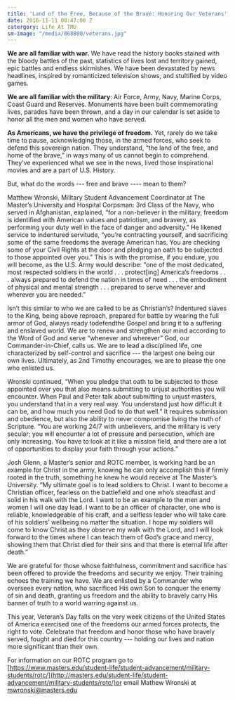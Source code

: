 ```yaml
---
title: 'Land of the Free, Because of the Brave: Honoring Our Veterans'
date: 2016-11-11 00:47:00 Z
catergory: Life At TMU
sm-image: "/media/868800/veterans.jpg"
---
```


**We are all familiar with war.** We have read the history books stained with the bloody battles of the past, statistics of lives lost and territory gained, epic battles and endless skirmishes. We have been devastated by news headlines, inspired by romanticized television shows, and stultified by video games.

**We are all familiar with the military**: Air Force, Army, Navy, Marine Corps, Coast Guard and Reserves. Monuments have been built commemorating lives, parades have been thrown, and a day in our calendar is set aside to honor all the men and women who have served.

**As Americans, we have the privilege of freedom.** Yet, rarely do we take time to pause, acknowledging those, in the armed forces, who seek to defend this sovereign nation. They understand, “the land of the free, and home of the brave,” in ways many of us cannot begin to comprehend. They’ve experienced what we see in the news, lived those inspirational movies and are a part of U.S. History.

But, what do the words --- free and brave ---- mean to them?

Matthew Wronski, Military Student Advancement Coordinator at The Master’s University and Hospital Corpsman: 3rd Class of the Navy, who served in Afghanistan, explained, “for a non-believer in the military, freedom is identified with American values and patriotism, and bravery, as performing your duty well in the face of danger and adversity.” He likened service to indentured servitude, “you’re contracting yourself, and sacrificing some of the same freedoms the average American has. You are checking some of your Civil Rights at the door and pledging an oath to be subjected to those appointed over you.” This is with the promise, if you endure, you will become, as the U.S. Army would describe: “one of the most dedicated, most respected soldiers in the world . . . protect\[ing\] America’s freedoms . . . always prepared to defend the nation in times of need . . . the embodiment of physical and mental strength . . . prepared to serve whenever and wherever you are needed.”

Isn’t this similar to who we are called to be as Christian’s? Indentured slaves to the King, being above reproach, prepared for battle by wearing the full armor of God, always ready todefendthe Gospel and bring it to a suffering and enslaved world. We are to renew and strengthen our mind according to the Word of God and serve “whenever and wherever” God, our Commander-in-Chief, calls us. We are to lead a disciplined life, one characterized by self-control and sacrifice --- the largest one being our own lives. Ultimately, as 2nd Timothy encourages, we are to please the one who enlisted us.

Wronski continued, “When you pledge that oath to be subjected to those appointed over you that also means submitting to unjust authorities you will encounter. When Paul and Peter talk about submitting to unjust masters, you understand that in a very real way. You understand just how difficult it can be, and how much you need God to do that well.” It requires submission and obedience, but also the ability to never compromise living the truth of Scripture. “You are working 24/7 with unbelievers, and the military is very secular; you will encounter a lot of pressure and persecution, which are only increasing. You have to look at it like a mission field, and there are a lot of opportunities to display your faith through your actions.”

Josh Glenn, a Master’s senior and ROTC member, is working hard be an example for Christ in the army, knowing he can only accomplish this if firmly rooted in the truth, something he knew he would receive at The Master’s University. “My ultimate goal is to lead soldiers to Christ. I want to become a Christian officer, fearless on the battlefield and one who’s steadfast and solid in his walk with the Lord. I want to be an example to the men and women I will one day lead. I want to be an officer of character, one who is reliable, knowledgeable of his craft, and a selfless leader who will take care of his soldiers’ wellbeing no matter the situation. I hope my soldiers will come to know Christ as they observe my walk with the Lord, and I will look forward to the times where I can teach them of God’s grace and mercy, showing them that Christ died for their sins and that there is eternal life after death.”

We are grateful for those whose faithfulness, commitment and sacrifice has been offered to provide the freedoms and security we enjoy. Their training echoes the training we have. We are enlisted by a Commander who oversees every nation, who sacrificed His own Son to conquer the enemy of sin and death, granting us freedom and the ability to bravely carry His banner of truth to a world warring against us.

This year, Veteran’s Day falls on the very week citizens of the United States of America exercised one of the freedoms our armed forces protects, the right to vote. Celebrate that freedom and honor those who have bravely served, fought and died for this country --- holding our lives and nation more significant than their own.

For information on our ROTC program go to [https://www.masters.edu/student-life/student-advancement/military-students/rotc/](http://masters.edu/student-life/student-advancement/military-students/rotc/)or email Mathew Wronski at [mwronski@masters.edu](mailto:mwronski@masters.edu)
